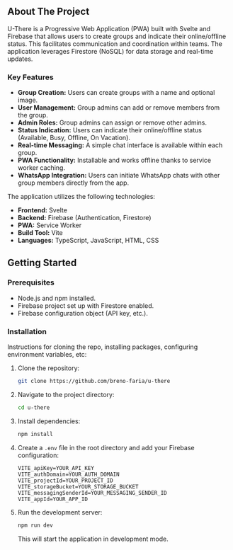 ## About The Project

U-There is a Progressive Web Application (PWA) built with Svelte and Firebase that allows users to create groups and indicate their online/offline status. This facilitates communication and coordination within teams. The application leverages Firestore (NoSQL) for data storage and real-time updates.

### Key Features

- **Group Creation:** Users can create groups with a name and optional image.
- **User Management:** Group admins can add or remove members from the group.
- **Admin Roles:** Group admins can assign or remove other admins.
- **Status Indication:** Users can indicate their online/offline status (Available, Busy, Offline, On Vacation).
- **Real-time Messaging:**  A simple chat interface is available within each group.
- **PWA Functionality:**  Installable and works offline thanks to service worker caching.
- **WhatsApp Integration:**  Users can initiate WhatsApp chats with other group members directly from the app.

The application utilizes the following technologies:

- **Frontend:** Svelte
- **Backend:** Firebase (Authentication, Firestore)
- **PWA:** Service Worker
- **Build Tool:** Vite
- **Languages:** TypeScript, JavaScript, HTML, CSS

## Getting Started

### Prerequisites

-   Node.js and npm installed.
-   Firebase project set up with Firestore enabled.
-   Firebase configuration object (API key, etc.).

### Installation

Instructions for cloning the repo, installing packages, configuring environment variables, etc:

1.  Clone the repository:
    ```sh
    git clone https://github.com/breno-faria/u-there
    ```
2.  Navigate to the project directory:
    ```sh
    cd u-there
    ```
3.  Install dependencies:
    ```sh
    npm install
    ```
4.  Create a `.env` file in the root directory and add your Firebase configuration:
    ```
    VITE_apiKey=YOUR_API_KEY
    VITE_authDomain=YOUR_AUTH_DOMAIN
    VITE_projectId=YOUR_PROJECT_ID
    VITE_storageBucket=YOUR_STORAGE_BUCKET
    VITE_messagingSenderId=YOUR_MESSAGING_SENDER_ID
    VITE_appId=YOUR_APP_ID
    ```
    
5.  Run the development server:
    ```sh
    npm run dev
    ```
    This will start the application in development mode.
